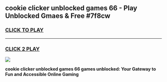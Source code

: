 
## cookie clicker unblocked games 66 - Play Unblocked Gmaes & Free #7f8cw
<h3>
<a href="https://premium.freeplayer.one?title=cookie_clicker_unblocked_games_66&ref=03M">CLICK TO PLAY</a></h3>
<hr>

<h3>
<a href="https://premium.freeplayer.one?title=cookie_clicker_unblocked_games_66&ref=03M">CLICK 2 PLAY</a>
  
</h3>

<a href="https://premium.freeplayer.one?title=cookie_clicker_unblocked_games_66&ref=03M"><img src="https://clearcache.store/games.png"></a>


**cookie clicker unblocked games 66 games unblocked: Your Gateway to Fun and Accessible Online Gaming**
